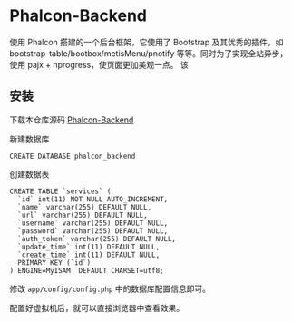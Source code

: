 # Phalcon-Backend

使用 Phalcon 搭建的一个后台框架，它使用了 Bootstrap 及其优秀的插件，如 bootstrap-table/bootbox/metisMenu/pnotify 等等。同时为了实现全站异步，使用 pajx + nprogress，使页面更加美观一点。
该

## 安装

下载本仓库源码 [Phalcon-Backend](https://github.com/aisuhua/phalcon-backend)

新建数据库

    CREATE DATABASE phalcon_backend

创建数据表

    CREATE TABLE `services` (
      `id` int(11) NOT NULL AUTO_INCREMENT,
      `name` varchar(255) DEFAULT NULL,
      `url` varchar(255) DEFAULT NULL,
      `username` varchar(255) DEFAULT NULL,
      `password` varchar(255) DEFAULT NULL,
      `auth_token` varchar(255) DEFAULT NULL,
      `update_time` int(11) DEFAULT NULL,
      `create_time` int(11) DEFAULT NULL,
      PRIMARY KEY (`id`)
    ) ENGINE=MyISAM  DEFAULT CHARSET=utf8;

修改 `app/config/config.php` 中的数据库配置信息即可。

配置好虚拟机后，就可以直接浏览器中查看效果。

